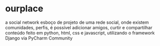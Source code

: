 # ourplace
a social network
esboço de projeto de uma rede social, onde existem comunidades, perfis, é possível adicionar amigos, curtir e compartilhar conteúdo
feito em python, html, css e javascript, utilizando o framework Django via PyCharm Community
